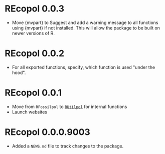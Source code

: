# REcopol 0.0.3

* Move {mvpart} to Suggest and add a warning message to all functions using {mvpart} if not installed. This will allow the package to be built on newer versions of R.

# REcopol 0.0.2

* For all exported functions, specify, which function is used "under the hood".

# REcopol 0.0.1

* Move from `RFossilpol` to [`RUtilpol`](https://github.com/HOPE-UIB-BIO/R-Utilpol-package) for internal functions
* Launch websites

# REcopol 0.0.0.9003

* Added a `NEWS.md` file to track changes to the package.

